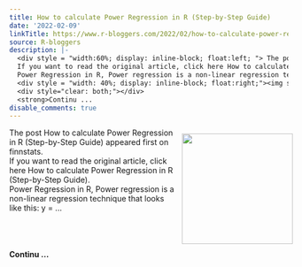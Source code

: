 ```yaml
---
title: How to calculate Power Regression in R (Step-by-Step Guide)
date: '2022-02-09'
linkTitle: https://www.r-bloggers.com/2022/02/how-to-calculate-power-regression-in-r-step-by-step-guide/
source: R-bloggers
description: |-
  <div style = "width:60%; display: inline-block; float:left; "> The post How to calculate Power Regression in R (Step-by-Step Guide) appeared first on finnstats.<br />
  If you want to read the original article, click here How to calculate Power Regression in R (Step-by-Step Guide).<br />
  Power Regression in R, Power regression is a non-linear regression technique that looks like this: y = ...</div>
  <div style = "width: 40%; display: inline-block; float:right;"><img src=' https://i.imgur.com/IZVRIz7.png' width = "200" style = "padding: 10px;" /></div>
  <div style="clear: both;"></div>
  <strong>Continu ...
disable_comments: true
---
```

<div style = "width:60%; display: inline-block; float:left; "> The post How to calculate Power Regression in R (Step-by-Step Guide) appeared first on finnstats.<br />
If you want to read the original article, click here How to calculate Power Regression in R (Step-by-Step Guide).<br />
Power Regression in R, Power regression is a non-linear regression technique that looks like this: y = ...</div>
<div style = "width: 40%; display: inline-block; float:right;"><img src=' https://i.imgur.com/IZVRIz7.png' width = "200" style = "padding: 10px;" /></div>
<div style="clear: both;"></div>
<strong>Continu ...